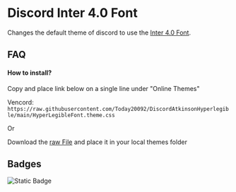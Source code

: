 
# Discord Inter 4.0 Font

Changes the default theme of discord to use the [Inter 4.0 Font](https://rsms.me/inter/).


## FAQ

#### How to install?

Copy and place link below on a single line under "Online Themes"

Vencord: ```https://raw.githubusercontent.com/Today20092/DiscordAtkinsonHyperlegible/main/HyperLegibleFont.theme.css```

Or

Download the [raw File](https://raw.githubusercontent.com/Today20092/Discord-Inter-Font/master/Inter4.0Font.theme.css) and place it in your local themes folder

## Badges

![Static Badge](https://img.shields.io/badge/Vencord-Theme-Black?style=flat)
